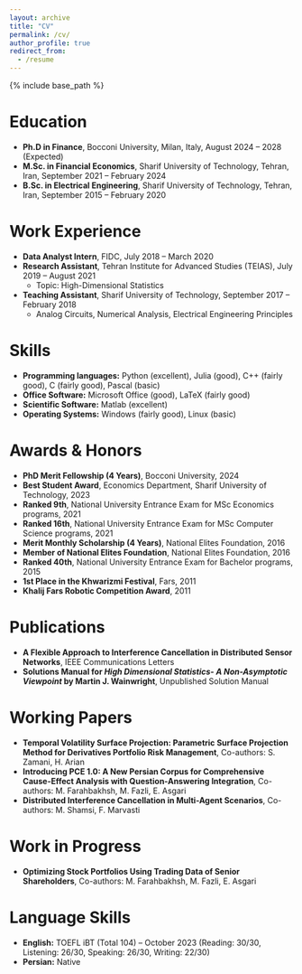 ```yaml
---
layout: archive
title: "CV"
permalink: /cv/
author_profile: true
redirect_from:
  - /resume
---
```


{% include base_path %}

Education
======
* **Ph.D in Finance**, Bocconi University, Milan, Italy, August 2024 – 2028 (Expected)
* **M.Sc. in Financial Economics**, Sharif University of Technology, Tehran, Iran, September 2021 – February 2024
* **B.Sc. in Electrical Engineering**, Sharif University of Technology, Tehran, Iran, September 2015 – February 2020

Work Experience
======
* **Data Analyst Intern**, FIDC, July 2018 – March 2020
* **Research Assistant**, Tehran Institute for Advanced Studies (TEIAS), July 2019 – August 2021
  * Topic: High-Dimensional Statistics
* **Teaching Assistant**, Sharif University of Technology, September 2017 – February 2018
  * Analog Circuits, Numerical Analysis, Electrical Engineering Principles

Skills
======
* **Programming languages:** Python (excellent), Julia (good), C++ (fairly good), C (fairly good), Pascal (basic)
* **Office Software:** Microsoft Office (good), LaTeX (fairly good)
* **Scientific Software:** Matlab (excellent)
* **Operating Systems:** Windows (fairly good), Linux (basic)

Awards & Honors
======
* **PhD Merit Fellowship (4 Years)**, Bocconi University, 2024
* **Best Student Award**, Economics Department, Sharif University of Technology, 2023
* **Ranked 9th**, National University Entrance Exam for MSc Economics programs, 2021
* **Ranked 16th**, National University Entrance Exam for MSc Computer Science programs, 2021
* **Merit Monthly Scholarship (4 Years)**, National Elites Foundation, 2016
* **Member of National Elites Foundation**, National Elites Foundation, 2016
* **Ranked 40th**, National University Entrance Exam for Bachelor programs, 2015
* **1st Place in the Khwarizmi Festival**, Fars, 2011
* **Khalij Fars Robotic Competition Award**, 2011

Publications
======
* **A Flexible Approach to Interference Cancellation in Distributed Sensor Networks**, IEEE Communications Letters
* **Solutions Manual for *High Dimensional Statistics- A Non-Asymptotic Viewpoint* by Martin J. Wainwright**, Unpublished Solution Manual

Working Papers
======
* **Temporal Volatility Surface Projection: Parametric Surface Projection Method for Derivatives Portfolio Risk Management**, Co-authors: S. Zamani, H. Arian
* **Introducing PCE 1.0: A New Persian Corpus for Comprehensive Cause-Effect Analysis with Question-Answering Integration**, Co-authors: M. Farahbakhsh, M. Fazli, E. Asgari
* **Distributed Interference Cancellation in Multi-Agent Scenarios**, Co-authors: M. Shamsi, F. Marvasti

Work in Progress
======
* **Optimizing Stock Portfolios Using Trading Data of Senior Shareholders**, Co-authors: M. Farahbakhsh, M. Fazli, E. Asgari

Language Skills
======
* **English:** TOEFL iBT (Total 104) – October 2023 (Reading: 30/30, Listening: 26/30, Speaking: 26/30, Writing: 22/30)
* **Persian:** Native
